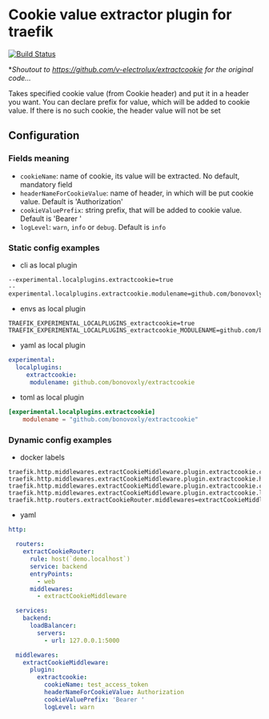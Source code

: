 # Cookie value extractor plugin for traefik

[![Build Status](https://github.com/bonovoxly/extractcookie/workflows/Main/badge.svg?branch=master)](https://github.com/bonovoxly/extractcookie/actions)

**Shoutout to <https://github.com/v-electrolux/extractcookie> for the original code...*

Takes specified cookie value (from Cookie header)
and put it in a header you want. You can declare prefix for value,
which will be added to cookie value.
If there is no such cookie, the header value will not be set 

## Configuration

### Fields meaning
- `cookieName`: name of cookie, its value will be extracted. 
   No default, mandatory field
- `headerNameForCookieValue`: name of header, in which will be put cookie value.
  Default is 'Authorization'
- `cookieValuePrefix`: string prefix, that will be added to cookie value.
  Default is 'Bearer '
- `logLevel`: `warn`, `info` or `debug`. Default is `info`

### Static config examples

- cli as local plugin
```
--experimental.localplugins.extractcookie=true
--experimental.localplugins.extractcookie.modulename=github.com/bonovoxly/extractcookie
```

- envs as local plugin
```
TRAEFIK_EXPERIMENTAL_LOCALPLUGINS_extractcookie=true
TRAEFIK_EXPERIMENTAL_LOCALPLUGINS_extractcookie_MODULENAME=github.com/bonovoxly/extractcookie
```

- yaml as local plugin
```yaml
experimental:
  localplugins:
     extractcookie:
      modulename: github.com/bonovoxly/extractcookie
```

- toml as local plugin
```toml
[experimental.localplugins.extractcookie]
    modulename = "github.com/bonovoxly/extractcookie"
```

### Dynamic config examples

- docker labels
```
traefik.http.middlewares.extractCookieMiddleware.plugin.extractcookie.cookieName=test_access_token
traefik.http.middlewares.extractCookieMiddleware.plugin.extractcookie.headerNameForCookieValue=Authorization
traefik.http.middlewares.extractCookieMiddleware.plugin.extractcookie.cookieValuePrefix=Bearer 
traefik.http.middlewares.extractCookieMiddleware.plugin.extractcookie.logLevel=warn
traefik.http.routers.extractCookieRouter.middlewares=extractCookieMiddleware
```

- yaml
```yml
http:

  routers:
    extractCookieRouter:
      rule: host(`demo.localhost`)
      service: backend
      entryPoints:
        - web
      middlewares:
        - extractCookieMiddleware

  services:
    backend:
      loadBalancer:
        servers:
          - url: 127.0.0.1:5000

  middlewares:
    extractCookieMiddleware:
      plugin:
        extractcookie:
          cookieName: test_access_token
          headerNameForCookieValue: Authorization
          cookieValuePrefix: 'Bearer '
          logLevel: warn
```
